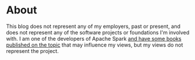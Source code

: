 # About

This blog does not represent any of my employers, past or present, and does not represent any of the software projects or foundations I'm involved with. I am one of the developers of Apache Spark [and have some books published on the topic](https://amzn.to/2O6KYYH) that may influence my views, but my views do not represent the project.

